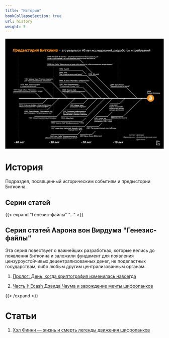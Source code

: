```yaml
---
title: "История"
bookCollapseSection: true
url: history
weight: 5
---
```


![cover](/img/172.jpeg)
# История

Подраздел, посвященный историческим событиям и предыстории Биткоина.

## Cерии статей 

{{< expand "Генезис-файлы" "..." >}}
## Серия статей Аарона вон Вирдума "Генезис-файлы"
Эта серия повествует о важнейших разработках, которые велись до появления Биткоина и заложили фундамент для появления цензуроустойчивых децентрализованных денег, не подвластных государствам, либо любым другим централизованным органам.

1. [Пролог: День, когда криптография изменилась навсегда](/genesis-intro)

2. [Часть I: Ecash Дэвида Чаума и зарождение мечты шифропанков](https://www.21ideas.org/theory-hyperbitcoinization-genesis-files-1-david-chaum/)

{{< /expand >}}

# Статьи

1. [Хэл Финни — жизнь и смерть легенды движения шифропанков](https://www.21ideas.org/theory-hyperbitcoinization-hal-finney-biography/)
